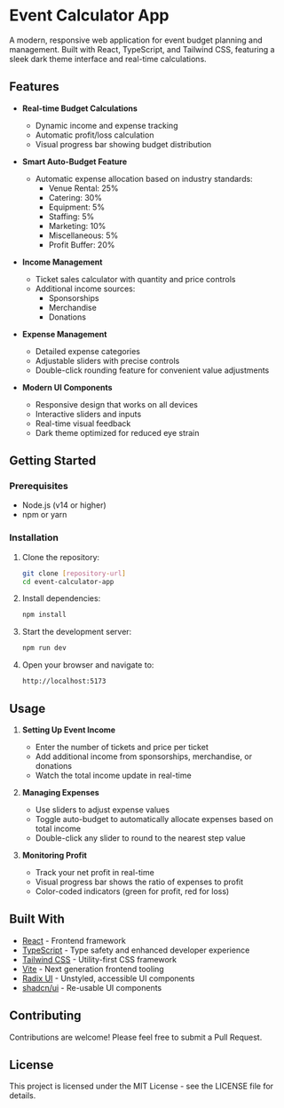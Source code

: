 # Event Calculator App

A modern, responsive web application for event budget planning and management. Built with React, TypeScript, and Tailwind CSS, featuring a sleek dark theme interface and real-time calculations.

## Features

- **Real-time Budget Calculations**
  - Dynamic income and expense tracking
  - Automatic profit/loss calculation
  - Visual progress bar showing budget distribution

- **Smart Auto-Budget Feature**
  - Automatic expense allocation based on industry standards:
    - Venue Rental: 25%
    - Catering: 30%
    - Equipment: 5%
    - Staffing: 5%
    - Marketing: 10%
    - Miscellaneous: 5%
    - Profit Buffer: 20%

- **Income Management**
  - Ticket sales calculator with quantity and price controls
  - Additional income sources:
    - Sponsorships
    - Merchandise
    - Donations

- **Expense Management**
  - Detailed expense categories
  - Adjustable sliders with precise controls
  - Double-click rounding feature for convenient value adjustments

- **Modern UI Components**
  - Responsive design that works on all devices
  - Interactive sliders and inputs
  - Real-time visual feedback
  - Dark theme optimized for reduced eye strain

## Getting Started

### Prerequisites

- Node.js (v14 or higher)
- npm or yarn

### Installation

1. Clone the repository:
   ```bash
   git clone [repository-url]
   cd event-calculator-app
   ```

2. Install dependencies:
   ```bash
   npm install
   ```

3. Start the development server:
   ```bash
   npm run dev
   ```

4. Open your browser and navigate to:
   ```
   http://localhost:5173
   ```

## Usage

1. **Setting Up Event Income**
   - Enter the number of tickets and price per ticket
   - Add additional income from sponsorships, merchandise, or donations
   - Watch the total income update in real-time

2. **Managing Expenses**
   - Use sliders to adjust expense values
   - Toggle auto-budget to automatically allocate expenses based on total income
   - Double-click any slider to round to the nearest step value

3. **Monitoring Profit**
   - Track your net profit in real-time
   - Visual progress bar shows the ratio of expenses to profit
   - Color-coded indicators (green for profit, red for loss)

## Built With

- [React](https://reactjs.org/) - Frontend framework
- [TypeScript](https://www.typescriptlang.org/) - Type safety and enhanced developer experience
- [Tailwind CSS](https://tailwindcss.com/) - Utility-first CSS framework
- [Vite](https://vitejs.dev/) - Next generation frontend tooling
- [Radix UI](https://www.radix-ui.com/) - Unstyled, accessible UI components
- [shadcn/ui](https://ui.shadcn.com/) - Re-usable UI components

## Contributing

Contributions are welcome! Please feel free to submit a Pull Request.

## License

This project is licensed under the MIT License - see the LICENSE file for details. 
